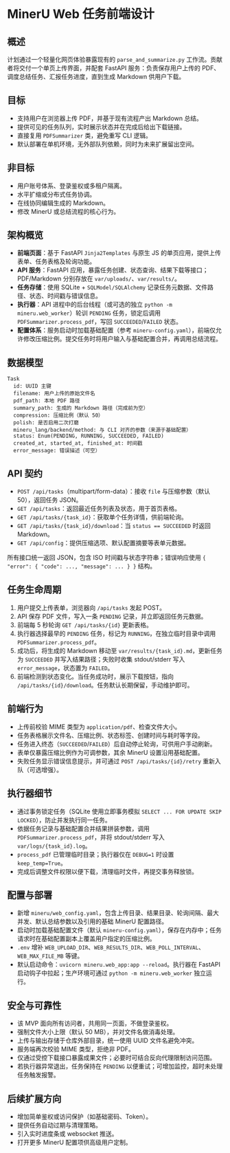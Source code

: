 # MinerU Web 任务前端设计

## 概述
计划通过一个轻量化网页体验暴露现有的 `parse_and_summarize.py` 工作流。贡献者将交付一个单页上传界面，并配套 FastAPI 服务：负责保存用户上传的 PDF、调度总结任务、汇报任务进度，直到生成 Markdown 供用户下载。

## 目标
- 支持用户在浏览器上传 PDF，并基于现有流程产出 Markdown 总结。
- 提供可见的任务队列，实时展示状态并在完成后给出下载链接。
- 直接复用 `PDFSummarizer` 类，避免重写 CLI 逻辑。
- 默认部署在单机环境，无外部队列依赖，同时为未来扩展留出空间。

## 非目标
- 用户账号体系、登录鉴权或多租户隔离。
- 水平扩缩或分布式任务协调。
- 在线协同编辑生成的 Markdown。
- 修改 MinerU 或总结流程的核心行为。

## 架构概览
- **前端页面**：基于 FastAPI `Jinja2Templates` 与原生 JS 的单页应用，提供上传表单、任务表格及轮询功能。
- **API 服务**：FastAPI 应用，暴露任务创建、状态查询、结果下载等接口；PDF/Markdown 分别存放在 `var/uploads/`、`var/results/`。
- **任务存储**：使用 SQLite + `SQLModel/SQLAlchemy` 记录任务元数据、文件路径、状态、时间戳与错误信息。
- **执行器**：API 进程中的后台线程（或可选的独立 `python -m mineru.web_worker`）轮训 `PENDING` 任务，锁定后调用 `PDFSummarizer.process_pdf`，写回 `SUCCEEDED`/`FAILED` 状态。
- **配置体系**：服务启动时加载基础配置（参考 `mineru-config.yaml`），前端仅允许修改压缩比例。提交任务时将用户输入与基础配置合并，再调用总结流程。

## 数据模型
```
Task
  id: UUID 主键
  filename: 用户上传的原始文件名
  pdf_path: 本地 PDF 路径
  summary_path: 生成的 Markdown 路径（完成前为空）
  compression: 压缩比例（默认 50）
  polish: 是否启用二次打磨
  mineru_lang/backend/method: 与 CLI 对齐的参数（来源于基础配置）
  status: Enum(PENDING, RUNNING, SUCCEEDED, FAILED)
  created_at, started_at, finished_at: 时间戳
  error_message: 错误描述（可空）
```

## API 契约
- `POST /api/tasks`（multipart/form-data）：接收 `file` 与压缩参数（默认 50），返回任务 JSON。
- `GET /api/tasks`：返回最近任务列表及状态，用于首页表格。
- `GET /api/tasks/{task_id}`：获取单个任务详情，供前端轮询。
- `GET /api/tasks/{task_id}/download`：当 `status == SUCCEEDED` 时返回 Markdown。
- `GET /api/config`：提供压缩选项、默认配置摘要等表单元数据。

所有接口统一返回 JSON，包含 ISO 时间戳与状态字符串；错误响应使用 `{ "error": { "code": ..., "message": ... } }` 结构。

## 任务生命周期
1. 用户提交上传表单，浏览器向 `/api/tasks` 发起 POST。
2. API 保存 PDF 文件，写入一条 `PENDING` 记录，并立即返回任务元数据。
3. 前端每 5 秒轮询 `GET /api/tasks/{id}` 更新表格。
4. 执行器选择最早的 `PENDING` 任务，标记为 `RUNNING`，在独立临时目录中调用 `PDFSummarizer.process_pdf`。
5. 成功后，将生成的 Markdown 移动至 `var/results/{task_id}.md`，更新任务为 `SUCCEEDED` 并写入结果路径；失败时收集 stdout/stderr 写入 `error_message`，状态置为 `FAILED`。
6. 前端检测到状态变化。当任务成功时，展示下载按钮，指向 `/api/tasks/{id}/download`。任务默认长期保留，手动维护即可。

## 前端行为
- 上传前校验 MIME 类型为 `application/pdf`、检查文件大小。
- 任务表格展示文件名、压缩比例、状态标签、创建时间与耗时等字段。
- 任务进入终态（`SUCCEEDED`/`FAILED`）后自动停止轮询，可供用户手动刷新。
- 表单仅暴露压缩比例作为可调参数，其余 MinerU 设置沿用基础配置。
- 失败任务显示错误信息提示，并可通过 `POST /api/tasks/{id}/retry` 重新入队（可选增强）。

## 执行器细节
- 通过事务锁定任务（SQLite 使用立即事务模拟 `SELECT ... FOR UPDATE SKIP LOCKED`），防止并发执行同一任务。
- 依据任务记录与基础配置合并结果拼装参数，调用 `PDFSummarizer.process_pdf`，并将 stdout/stderr 写入 `var/logs/{task_id}.log`。
- `process_pdf` 已管理临时目录；执行器仅在 `DEBUG=1` 时设置 `keep_temp=True`。
- 完成后调整文件权限以便下载，清理临时文件，再提交事务释放锁。

## 配置与部署
- 新增 `mineru/web_config.yaml`，包含上传目录、结果目录、轮询间隔、最大并发、默认总结参数以及引用的基础 MinerU 配置路径。
- 启动时加载基础配置文件（默认 `mineru-config.yaml`），保存在内存中；任务请求时在基础配置副本上覆盖用户指定的压缩比例。
- `.env` 增补 `WEB_UPLOAD_DIR`、`WEB_RESULTS_DIR`、`WEB_POLL_INTERVAL`、`WEB_MAX_FILE_MB` 等键。
- 默认启动命令：`uvicorn mineru.web_app:app --reload`。执行器在 FastAPI 启动钩子中拉起；生产环境可通过 `python -m mineru.web_worker` 独立运行。

## 安全与可靠性
- 该 MVP 面向所有访问者，共用同一页面，不做登录鉴权。
- 强制文件大小上限（默认 50 MB），并对文件名做消毒处理。
- 上传与输出存储于仓库外部目录，统一使用 UUID 文件名避免冲突。
- 服务端再次校验 MIME 类型，拒绝非 PDF。
- 仅通过受控下载接口暴露成果文件；必要时可结合反向代理限制访问范围。
- 若执行器异常退出，任务保持在 `PENDING` 以便重试；可增加监控，超时未处理任务触发报警。

## 后续扩展方向
- 增加简单鉴权或访问保护（如基础密码、Token）。
- 提供任务自动过期与清理策略。
- 引入实时进度条或 websocket 推送。
- 打开更多 MinerU 配置项供高级用户定制。
